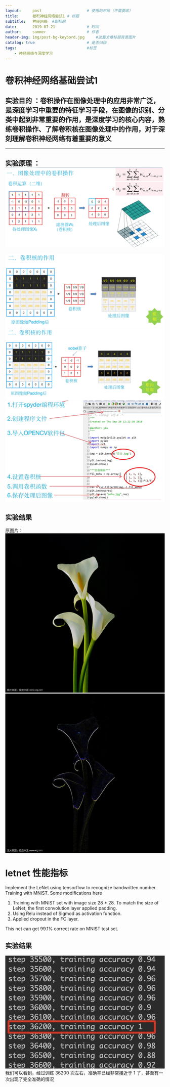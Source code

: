 ```yaml
---
layout:     post   				    # 使用的布局（不需要改）
title:      卷积神经网络尝试1 # 标题 
subtitle:   神经网络  #副标题
date:       2019-07-21				# 时间
author:     summer					# 作者
header-img: img/post-bg-keybord.jpg 	#这篇文章标题背景图片
catalog: true 						# 是否归档
tags:								#标签
    - 神经网络与深度学习
---
```


# 卷积神经网络基础尝试1

## 实验目的 ：卷积操作在图像处理中的应用非常广泛，是深度学习中重要的特征学习手段，在图像的识别、分类中起到非常重要的作用，是深度学习的核心内容，熟练卷积操作、了解卷积核在图像处理中的作用，对于深刻理解卷积神经网络有着重要的意义
-------

## 实验原理 ：![-w1095](media/15635408065583/15635409376912.jpg)
![-w1058](media/15635408065583/15635409748446.jpg)
![-w1113](media/15635408065583/15635409635179.jpg)
![-w701](media/15635408065583/15635409999624.jpg)
## 实验结果
原图片：
![百合](media/15635408065583/%E7%99%BE%E5%90%88.jpg)
![XXXX](media/15635408065583/XXXX.jpg)

# letnet 性能指标
 Implement the LeNet using tensorflow to recognize handwritten number. Training with MNIST. 
Some modifications here
1. Training with MNIST set with image size 28 * 28. To match the size of LeNet, the first convolution layer applied padding.
2. Using Relu instead of Sigmod as activation function.
3. Applied dropout in the FC layer.

This net can get 99.1% correct rate on MNIST test set.

## 实验结果 
![-w331](media/15635408065583/15635419485083.jpg)
我们可以看到，经过训练 36200 次左右，准确率已经非常接近于 1 了，甚至有一次出现了完全准确的情况